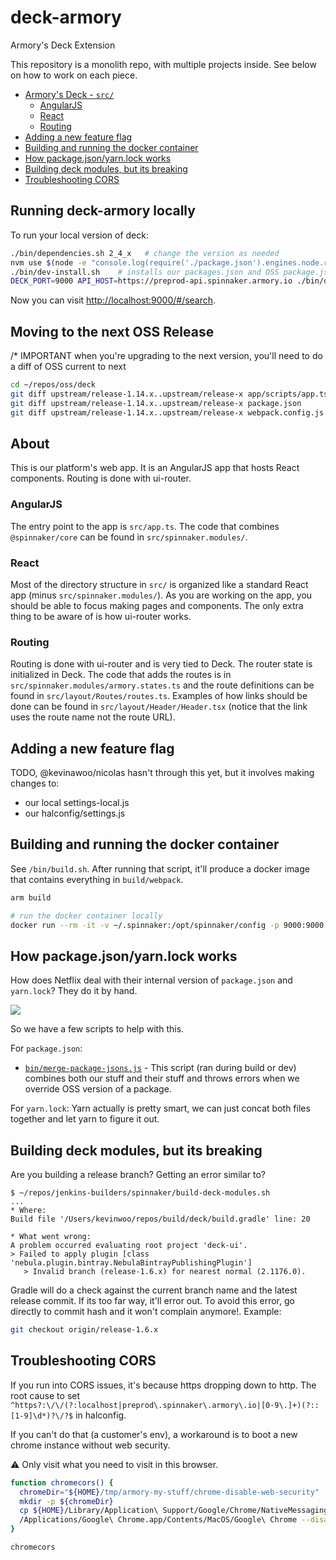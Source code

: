 # deck-armory
Armory's Deck Extension

This repository is a monolith repo, with multiple projects inside. See below on how to work on each piece.

<!-- MarkdownTOC autolink="true"  bracket="round" -->

- [Armory's Deck - `src/`](#armorys-deck---src)
  - [AngularJS](#angularjs)
  - [React](#react)
  - [Routing](#routing)
- [Adding a new feature flag](#adding-a-new-feature-flag)
- [Building and running the docker container](#building-and-running-the-docker-container)
- [How package.json/yarn.lock works](#how-packagejsonyarnlock-works)
- [Building deck modules, but its breaking](#building-deck-modules-but-its-breaking)
- [Troubleshooting CORS](#troubleshooting-cors)

<!-- /MarkdownTOC -->



## Running deck-armory locally
To run your local version of deck:

```bash
./bin/dependencies.sh 2_4_x   # change the version as needed
nvm use $(node -e "console.log(require('./package.json').engines.node.replace(/^(>|=)*/, ''))")
./bin/dev-install.sh    # installs our packages.json and OSS package.json
DECK_PORT=9000 API_HOST=https://preprod-api.spinnaker.armory.io ./bin/dev-run.sh    # starts the dev server
```
Now you can visit [http://localhost:9000/#/search](http://localhost:9000/#/search).

## Moving to the next OSS Release

/* IMPORTANT when you're upgrading to the next version, you'll need to do a diff of OSS current to next
```bash
cd ~/repos/oss/deck
git diff upstream/release-1.14.x..upstream/release-x app/scripts/app.ts
git diff upstream/release-1.14.x..upstream/release-x package.json
git diff upstream/release-1.14.x..upstream/release-x webpack.config.js
```

## About
This is our platform's web app. It is an AngularJS app that hosts React components. Routing is done with ui-router.

### AngularJS
The entry point to the app is `src/app.ts`. The code that combines `@spinnaker/core` can be found in `src/spinnaker.modules/`.

### React
Most of the directory structure in `src/` is organized like a standard React app (minus `src/spinnaker.modules/`). As you are working on the app, you should be able to focus making pages and components. The only extra thing to be aware of is how ui-router works.

### Routing
Routing is done with ui-router and is very tied to Deck. The router state is initialized in Deck. The code that adds the routes is in `src/spinnaker.modules/armory.states.ts` and the route definitions can be found in `src/layout/Routes/routes.ts`. Examples of how links should be done can be found in `src/layout/Header/Header.tsx` (notice that the link uses the route name not the route URL).


## Adding a new feature flag
TODO, @kevinawoo/nicolas hasn't through this yet, but it involves making changes to:
- our local settings-local.js
- our halconfig/settings.js

## Building and running the docker container
See `/bin/build.sh`. After running that script, it'll produce a docker image that contains everything in `build/webpack`.
```bash
arm build

# run the docker container locally
docker run --rm -it -v ~/.spinnaker:/opt/spinnaker/config -p 9000:9000 armory/deck-armory:$HASH
```



## How package.json/yarn.lock works
How does Netflix deal with their internal version of `package.json` and `yarn.lock`? They do it by hand.  

![](https://cl.ly/442m3Z2c0N0T/Image%202018-03-14%20at%2016.21.54.png)

So we have a few scripts to help with this. 

For `package.json`:
- [`bin/merge-package-jsons.js`](https://github.com/armory-io/deck-armory/blob/master/bin/merge-package-jsons.js) - This script (ran during build or dev) combines both our stuff and their stuff and throws errors when we override OSS version of a package.

For `yarn.lock`:
Yarn actually is pretty smart, we can just concat both files together and let yarn to figure it out.



## Building deck modules, but its breaking
Are you building a release branch? Getting an error similar to?
```
$ ~/repos/jenkins-builders/spinnaker/build-deck-modules.sh
...
* Where:
Build file '/Users/kevinwoo/repos/build/deck/build.gradle' line: 20

* What went wrong:
A problem occurred evaluating root project 'deck-ui'.
> Failed to apply plugin [class 'nebula.plugin.bintray.NebulaBintrayPublishingPlugin']
   > Invalid branch (release-1.6.x) for nearest normal (2.1176.0).
```
Gradle will do a check against the current branch name and the latest release commit. If its too far way, it'll error out. To avoid this error, go directly to commit hash and it won't complain anymore!. 
Example:
```bash
git checkout origin/release-1.6.x 
```

## Troubleshooting CORS
If you run into CORS issues, it's because https dropping down to http.
The root cause to set `^https?:\/\/(?:localhost|preprod\.spinnaker\.armory\.io|[0-9\.]+)(?::[1-9]\d*)?\/?$` in halconfig. 

If you can't do that (a customer's env), a workaround is to boot a new chrome instance without web security.

⚠️ Only visit what you need to visit in this browser.
```bash
function chromecors() {
  chromeDir="${HOME}/tmp/armory-my-stuff/chrome-disable-web-security"
  mkdir -p ${chromeDir}
  cp ${HOME}/Library/Application\ Support/Google/Chrome/NativeMessagingHosts/*.1password.json ${chromeDir}/NativeMessagingHosts/ || true
  /Applications/Google\ Chrome.app/Contents/MacOS/Google\ Chrome --disable-web-security --user-data-dir=${chromeDir}
}

chromecors
```
